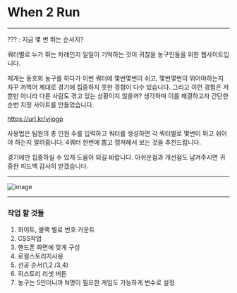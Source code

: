 # When 2 Run

---

??? : 지금 몇 번 뛰는 순서지?

쿼터별로 누가 뛰는 차례인지 일일이 기억하는 것이 귀찮을 농구인들을 위한 웹사이트입니다.




제게는 동호회 농구를 하다가 이번 쿼터에 몇번몇번이 쉬고, 몇번몇번이 뛰어야하는지 자꾸 까먹어 제대로 경기에 집중하지 못한 경험이 다수 있습니다. 그리고 이런 경험은 저 뿐만 아니라 다른 사람도 겪고 있는 상황이지 않을까? 생각하며 이를 해결하고자 간단한 순번 지정 사이트를 만들었습니다. 


https://url.kr/vjiogp



사용법은 팀원의 총 인원 수를 입력하고 쿼터를 생성하면 각 쿼터별로 몇번이 뛰고 쉬어야 하는지 알려줍니다. 4쿼터 한번에 뽑고 캡쳐해서 보는 것을 추천드립니다. 


경기에만 집중하실 수 있게 도움이 되길 바랍니다. 아쉬운점과 개선점도 남겨주시면 귀중한 피드백 감사히 받겠습니다. 

---

![image](https://github.com/forwarder1121/forwarder1121.github.io/assets/66872094/cc59c5f7-91e6-47d9-b1f3-26914232c187)



---

### 작업 할 것들

1. 화이트, 블랙 별로 번호 카운트
2. CSS작업
3. 핸드폰 화면에 맞게 구성
4. 로컬스토리지사용
5. 선공 순서(1,2 /3,4)
6. 히스토리 리셋 버튼
7. 농구는 5인이니까 N명이 필요한 게임도 가능하게 변수로 설정
